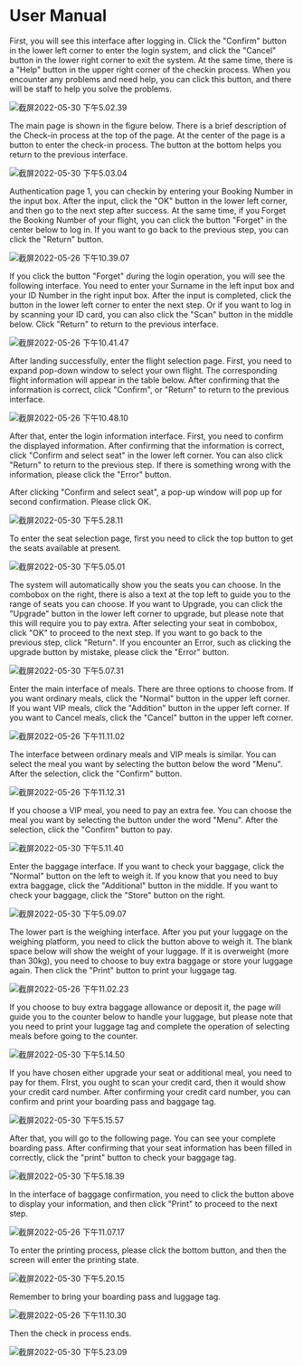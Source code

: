# User Manual

First, you will see this interface after logging in. Click the "Confirm" button in the lower left corner to enter the login system, and click the "Cancel" button in the lower right corner to exit the system. At the same time, there is a "Help" button in the upper right corner of the checkin process. When you encounter any problems and need help, you can click this button, and there will be staff to help you solve the problems.

![截屏2022-05-30 下午5.02.39](https://typorastroage.oss-cn-beijing.aliyuncs.com/2022-05-30-090246.png)

The main page is shown in the figure below. There is a brief description of the Check-in process at the top of the page. At the center of the page is a button to enter the check-in process. The button at the bottom helps you return to the previous interface.

![截屏2022-05-30 下午5.03.04](https://typorastroage.oss-cn-beijing.aliyuncs.com/2022-05-30-092919.jpg)

Authentication page 1, you can checkin by entering your Booking Number in the input box. After the input, click the "OK" button in the lower left corner, and then go to the next step after success. At the same time, if you Forget the Booking Number of your flight, you can click the button "Forget" in the center below to log in. If you want to go back to the previous step, you can click the "Return" button.

![截屏2022-05-26 下午10.39.07](https://typorastroage.oss-cn-beijing.aliyuncs.com/2022-05-26-143910.png)

If you click the button "Forget" during the login operation, you will see the following interface. You need to enter your Surname in the left input box and your ID Number in the right input box. After the input is completed, click the button in the lower left corner to enter the next step. Or if you want to log in by scanning your ID card, you can also click the "Scan" button in the middle below. Click "Return" to return to the previous interface.

![截屏2022-05-26 下午10.41.47](https://typorastroage.oss-cn-beijing.aliyuncs.com/2022-05-26-144150.png)

After landing successfully, enter the flight selection page. First, you need to expand pop-down window to select your own flight. The corresponding flight information will appear in the table below. After confirming that the information is correct, click "Confirm", or "Return" to return to the previous interface.

![截屏2022-05-26 下午10.48.10](https://typorastroage.oss-cn-beijing.aliyuncs.com/2022-05-26-144813.png)

After that, enter the login information interface. First, you need to confirm the displayed information. After confirming that the information is correct, click "Confirm and select seat" in the lower left corner. You can also click "Return" to return to the previous step. If there is something wrong with the information, please click the "Error" button.

After clicking "Confirm and select seat", a pop-up window will pop up for second confirmation. Please click OK.

![截屏2022-05-30 下午5.28.11](https://typorastroage.oss-cn-beijing.aliyuncs.com/2022-05-30-092907.jpg)

To enter the seat selection page, first you need to click the top button to get the seats available at present. 

![截屏2022-05-30 下午5.05.01](https://typorastroage.oss-cn-beijing.aliyuncs.com/2022-05-30-092902.jpg)

The system will automatically show you the seats you can choose. In the combobox on the right, there is also a text at the top left to guide you to the range of seats you can choose. If you want to Upgrade, you can click the "Upgrade" button in the lower left corner to upgrade, but please note that this will require you to pay extra. After selecting your seat in combobox, click "OK" to proceed to the next step. If you want to go back to the previous step, click "Return". If you encounter an Error, such as clicking the upgrade button by mistake, please click the "Error" button.

![截屏2022-05-30 下午5.07.31](https://tva1.sinaimg.cn/large/e6c9d24ely1h2qjl7n111j21cn0u0gou.jpg)

Enter the main interface of meals. There are three options to choose from. If you want ordinary meals, click the "Normal" button in the upper left corner. If you want VIP meals, click the "Addition" button in the upper left corner. If you want to Cancel meals, click the "Cancel" button in the upper left corner.

![截屏2022-05-26 下午11.11.02](https://typorastroage.oss-cn-beijing.aliyuncs.com/2022-05-26-151105.png)

The interface between ordinary meals and VIP meals is similar. You can select the meal you want by selecting the button below the word "Menu". After the selection, click the "Confirm" button.

![截屏2022-05-26 下午11.12.31](https://typorastroage.oss-cn-beijing.aliyuncs.com/2022-05-26-151235.png)

If you choose a VIP meal, you need to pay an extra fee. You can choose the meal you want by selecting the button under the word "Menu". After the selection, click the "Confirm" button to pay.

![截屏2022-05-30 下午5.11.40](https://typorastroage.oss-cn-beijing.aliyuncs.com/2022-05-30-092940.jpg)

Enter the baggage interface. If you want to check your baggage, click the "Normal" button on the left to weigh it. If you know that you need to buy extra baggage, click the "Additional" button in the middle. If you want to check your baggage, click the "Store" button on the right.

![截屏2022-05-30 下午5.09.07](https://typorastroage.oss-cn-beijing.aliyuncs.com/2022-05-30-092944.jpg)

The lower part is the weighing interface. After you put your luggage on the weighing platform, you need to click the button above to weigh it. The blank space below will show the weight of your luggage. If it is overweight (more than 30kg), you need to choose to buy extra baggage or store your luggage again. Then click the "Print" button to print your luggage tag.

![截屏2022-05-26 下午11.02.23](https://typorastroage.oss-cn-beijing.aliyuncs.com/2022-05-26-150339.png)

If you choose to buy extra baggage allowance or deposit it, the page will guide you to the counter below to handle your luggage, but please note that you need to print your luggage tag and complete the operation of selecting meals before going to the counter.

![截屏2022-05-30 下午5.14.50](https://typorastroage.oss-cn-beijing.aliyuncs.com/2022-05-30-092952.jpg)

If you have chosen either upgrade your seat or additional meal, you need to pay for them. FIrst, you ought to scan your credit card, then it would show your credit card number. After confirming your credit card number, you can confirm and print your boarding pass and baggage tag.

![截屏2022-05-30 下午5.15.57](https://typorastroage.oss-cn-beijing.aliyuncs.com/2022-05-30-092957.jpg)

After that, you will go to the following page. You can see your complete boarding pass. After confirming that your seat information has been filled in correctly, click the "print" button to check your baggage tag.

![截屏2022-05-30 下午5.18.39](https://typorastroage.oss-cn-beijing.aliyuncs.com/2022-05-30-093002.jpg)

In the interface of baggage confirmation, you need to click the button above to display your information, and then click "Print" to proceed to the next step.

![截屏2022-05-26 下午11.07.17](https://typorastroage.oss-cn-beijing.aliyuncs.com/2022-05-26-150721.png)

To enter the printing process, please click the bottom button, and then the screen will enter the printing state.

![截屏2022-05-30 下午5.20.15](https://typorastroage.oss-cn-beijing.aliyuncs.com/2022-05-30-093010.jpg)

Remember to bring your boarding pass and luggage tag.

![截屏2022-05-26 下午11.10.30](https://typorastroage.oss-cn-beijing.aliyuncs.com/2022-05-26-151035.png)

Then the check in process ends.

![截屏2022-05-30 下午5.23.09](https://typorastroage.oss-cn-beijing.aliyuncs.com/2022-05-30-093016.jpg)
